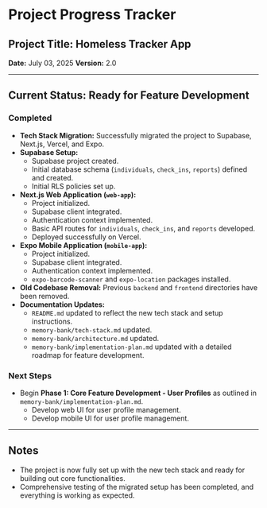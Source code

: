 # Project Progress Tracker
## Project Title: Homeless Tracker App
**Date:** July 03, 2025
**Version:** 2.0

---

## Current Status: Ready for Feature Development

### Completed
- **Tech Stack Migration:** Successfully migrated the project to Supabase, Next.js, Vercel, and Expo.
- **Supabase Setup:**
    - Supabase project created.
    - Initial database schema (`individuals`, `check_ins`, `reports`) defined and created.
    - Initial RLS policies set up.
- **Next.js Web Application (`web-app`):**
    - Project initialized.
    - Supabase client integrated.
    - Authentication context implemented.
    - Basic API routes for `individuals`, `check_ins`, and `reports` developed.
    - Deployed successfully on Vercel.
- **Expo Mobile Application (`mobile-app`):**
    - Project initialized.
    - Supabase client integrated.
    - Authentication context implemented.
    - `expo-barcode-scanner` and `expo-location` packages installed.
- **Old Codebase Removal:** Previous `backend` and `frontend` directories have been removed.
- **Documentation Updates:**
    - `README.md` updated to reflect the new tech stack and setup instructions.
    - `memory-bank/tech-stack.md` updated.
    - `memory-bank/architecture.md` updated.
    - `memory-bank/implementation-plan.md` updated with a detailed roadmap for feature development.

### Next Steps
- Begin **Phase 1: Core Feature Development - User Profiles** as outlined in `memory-bank/implementation-plan.md`.
    - Develop web UI for user profile management.
    - Develop mobile UI for user profile management.

---

## Notes
- The project is now fully set up with the new tech stack and ready for building out core functionalities.
- Comprehensive testing of the migrated setup has been completed, and everything is working as expected.